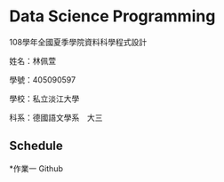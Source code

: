 # Data Science Programming
108學年全國夏季學院資料科學程式設計

姓名：林佩萱

學號：405090597

學校：私立淡江大學　

科系：德國語文學系　大三

## Schedule
*作業一 Github
